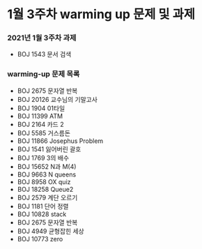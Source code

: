 # 1월 3주차 warming up 문제 및 과제

### 2021년 1월 3주차 과제 
- BOJ 1543 문서 검색

### warming-up 문제 목록
- BOJ 2675 문자열 반복
- BOJ 20126 교수님의 기말고사
- BOJ 1904 01타일
- BOJ 11399 ATM
- BOJ 2164 카드 2
- BOJ 5585 거스름돈
- BOJ 11866 Josephus Problem
- BOJ 1541 잃어버린 괄호
- BOJ 1769 3의 배수
- BOJ 15652 N과 M(4)
- BOJ 9663 N queens
- BOJ 8958 OX quiz
- BOJ 18258 Queue2
- BOJ 2579 계단 오르기
- BOJ 1181 단어 정렬
- BOJ 10828 stack
- BOJ 2675 문자열 반복
- BOJ 4949 균형잡힌 세상
- BOJ 10773 zero